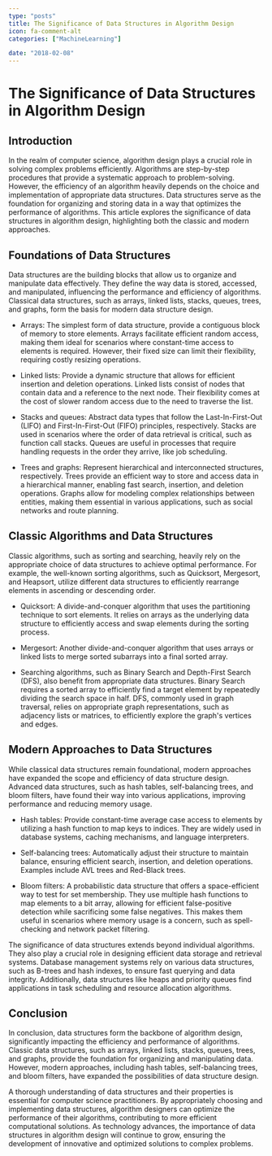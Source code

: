 ```yaml
---
type: "posts"
title: The Significance of Data Structures in Algorithm Design
icon: fa-comment-alt
categories: ["MachineLearning"]

date: "2018-02-08"
---
```




# The Significance of Data Structures in Algorithm Design

## Introduction

In the realm of computer science, algorithm design plays a crucial role in solving complex problems efficiently. Algorithms are step-by-step procedures that provide a systematic approach to problem-solving. However, the efficiency of an algorithm heavily depends on the choice and implementation of appropriate data structures. Data structures serve as the foundation for organizing and storing data in a way that optimizes the performance of algorithms. This article explores the significance of data structures in algorithm design, highlighting both the classic and modern approaches.

## Foundations of Data Structures

Data structures are the building blocks that allow us to organize and manipulate data effectively. They define the way data is stored, accessed, and manipulated, influencing the performance and efficiency of algorithms. Classical data structures, such as arrays, linked lists, stacks, queues, trees, and graphs, form the basis for modern data structure design.

- Arrays: The simplest form of data structure, provide a contiguous block of memory to store elements. Arrays facilitate efficient random access, making them ideal for scenarios where constant-time access to elements is required. However, their fixed size can limit their flexibility, requiring costly resizing operations.

- Linked lists: Provide a dynamic structure that allows for efficient insertion and deletion operations. Linked lists consist of nodes that contain data and a reference to the next node. Their flexibility comes at the cost of slower random access due to the need to traverse the list.

- Stacks and queues: Abstract data types that follow the Last-In-First-Out (LIFO) and First-In-First-Out (FIFO) principles, respectively. Stacks are used in scenarios where the order of data retrieval is critical, such as function call stacks. Queues are useful in processes that require handling requests in the order they arrive, like job scheduling.

- Trees and graphs: Represent hierarchical and interconnected structures, respectively. Trees provide an efficient way to store and access data in a hierarchical manner, enabling fast search, insertion, and deletion operations. Graphs allow for modeling complex relationships between entities, making them essential in various applications, such as social networks and route planning.

## Classic Algorithms and Data Structures

Classic algorithms, such as sorting and searching, heavily rely on the appropriate choice of data structures to achieve optimal performance. For example, the well-known sorting algorithms, such as Quicksort, Mergesort, and Heapsort, utilize different data structures to efficiently rearrange elements in ascending or descending order.

- Quicksort: A divide-and-conquer algorithm that uses the partitioning technique to sort elements. It relies on arrays as the underlying data structure to efficiently access and swap elements during the sorting process.

- Mergesort: Another divide-and-conquer algorithm that uses arrays or linked lists to merge sorted subarrays into a final sorted array.

- Searching algorithms, such as Binary Search and Depth-First Search (DFS), also benefit from appropriate data structures. Binary Search requires a sorted array to efficiently find a target element by repeatedly dividing the search space in half. DFS, commonly used in graph traversal, relies on appropriate graph representations, such as adjacency lists or matrices, to efficiently explore the graph's vertices and edges.

## Modern Approaches to Data Structures

While classical data structures remain foundational, modern approaches have expanded the scope and efficiency of data structure design. Advanced data structures, such as hash tables, self-balancing trees, and bloom filters, have found their way into various applications, improving performance and reducing memory usage.

- Hash tables: Provide constant-time average case access to elements by utilizing a hash function to map keys to indices. They are widely used in database systems, caching mechanisms, and language interpreters.

- Self-balancing trees: Automatically adjust their structure to maintain balance, ensuring efficient search, insertion, and deletion operations. Examples include AVL trees and Red-Black trees.

- Bloom filters: A probabilistic data structure that offers a space-efficient way to test for set membership. They use multiple hash functions to map elements to a bit array, allowing for efficient false-positive detection while sacrificing some false negatives. This makes them useful in scenarios where memory usage is a concern, such as spell-checking and network packet filtering.

The significance of data structures extends beyond individual algorithms. They also play a crucial role in designing efficient data storage and retrieval systems. Database management systems rely on various data structures, such as B-trees and hash indexes, to ensure fast querying and data integrity. Additionally, data structures like heaps and priority queues find applications in task scheduling and resource allocation algorithms.

## Conclusion

In conclusion, data structures form the backbone of algorithm design, significantly impacting the efficiency and performance of algorithms. Classic data structures, such as arrays, linked lists, stacks, queues, trees, and graphs, provide the foundation for organizing and manipulating data. However, modern approaches, including hash tables, self-balancing trees, and bloom filters, have expanded the possibilities of data structure design.

A thorough understanding of data structures and their properties is essential for computer science practitioners. By appropriately choosing and implementing data structures, algorithm designers can optimize the performance of their algorithms, contributing to more efficient computational solutions. As technology advances, the importance of data structures in algorithm design will continue to grow, ensuring the development of innovative and optimized solutions to complex problems.